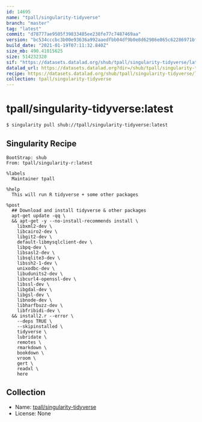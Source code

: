 ```yaml
---
id: 14695
name: "tpall/singularity-tidyverse"
branch: "master"
tag: "latest"
commit: "d78777ae9505f39833485ee238fe77c7487469aa"
version: "bc534cccbc3b00e93636a992aaedfbb04df9b0e8d62986e865c62286971bfecd"
build_date: "2021-01-19T07:11:32.840Z"
size_mb: 490.41015625
size: 514232320
sif: "https://datasets.datalad.org/shub/tpall/singularity-tidyverse/latest/2021-01-19-d78777ae-bc534ccc/bc534cccbc3b00e93636a992aaedfbb04df9b0e8d62986e865c62286971bfecd.sif"
datalad_url: https://datasets.datalad.org?dir=/shub/tpall/singularity-tidyverse/latest/2021-01-19-d78777ae-bc534ccc/
recipe: https://datasets.datalad.org/shub/tpall/singularity-tidyverse/latest/2021-01-19-d78777ae-bc534ccc/Singularity
collection: tpall/singularity-tidyverse
---
```


# tpall/singularity-tidyverse:latest

```bash
$ singularity pull shub://tpall/singularity-tidyverse:latest
```

## Singularity Recipe

```singularity
BootStrap: shub
From: tpall/singularity-r:latest

%labels
  Maintainer tpall

%help
  This will run R tidyverse + some other packages

%post
  ## Download and install tidyverse & other packages
  apt-get update -qq \
  && apt-get -y --no-install-recommends install \
    libxml2-dev \
    libcairo2-dev \
    libgit2-dev \
    default-libmysqlclient-dev \
    libpq-dev \
    libsasl2-dev \
    libsqlite3-dev \
    libssh2-1-dev \
    unixodbc-dev \
    libudunits2-dev \
    libcurl4-openssl-dev \
    libssl-dev \
    libgdal-dev \
    libgsl-dev \
    libnode-dev \
    libharfbuzz-dev \
    libfribidi-dev \
  && install2.r --error \
    --deps TRUE \
    --skipinstalled \
    tidyverse \
    lubridate \
    remotes \
    rmarkdown \
    bookdown \
    vroom \
    gert \
    readxl \
    here
```

## Collection

 - Name: [tpall/singularity-tidyverse](https://github.com/tpall/singularity-tidyverse)
 - License: None

